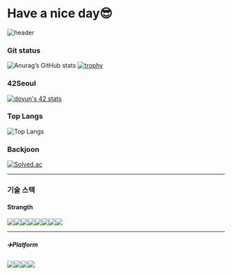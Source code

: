 # Have a nice day😎	
![header](https://capsule-render.vercel.app/api?type=Waving&color=auto&height=200&section=header&text=ThisisYunDognHwan!&fontSize=90&animation=fadeIn)

### Git status
![Anurag’s GitHub stats](https://github-readme-stats.vercel.app/api?username=YunDongHwan&show_icons=true&theme=maroongold)
[![trophy](https://github-profile-trophy.vercel.app/?username=YunDongHwan&theme=onedark)](https://github.com/ryo-ma/github-profile-trophy)

### 42Seoul
[![doyun's 42 stats](https://badge.mediaplus.ma/colorfulwaves/doyun)](https://github.com/oakoudad/badge42)

### Top Langs
![Top Langs](https://github-readme-stats.vercel.app/api/top-langs/?username=YunDongHwan&layout=compact)

### Backjoon
[![Solved.ac](http://mazassumnida.wtf/api/generate_badge?boj=qorwnsehdghks)](https://solved.ac/profile/****)

---
### 기술 스택
#### Strangth
<img src="https://img.shields.io/badge/C-A8B9CC?&style=for-the-badge&logo=C&logoColor=white"><img src="https://img.shields.io/badge/C++-00599C?&style=for-the-badge&logo=C++&logoColor=white"><img src="https://img.shields.io/badge/javascript-F7DF1E?style=for-the-badge&logo=javascript&logoColor=black"><img src="https://img.shields.io/badge/react-61DAFB?style=for-the-badge&logo=react&logoColor=black"><img src="https://img.shields.io/badge/node.js-339933?style=for-the-badge&logo=Node.js&logoColor=white"><img src="https://img.shields.io/badge/PostgreSQL-316192?style=for-the-badge&logo=postgresql&logoColor=white"><img src="https://img.shields.io/badge/Apollo%20GraphQL-311C87?&style=for-the-badge&logo=Apollo%20GraphQL&logoColor=white"><img
src="https://img.shields.io/badge/TypeScript-3178C6.svg?style=for-the-badge&logo=TypeScript&logoColor=white">




---
##### ✈️Platform
<img src="https://img.shields.io/badge/seoul-000000?style=for-the-badge&logo=42&logoColor=white"><img src="https://img.shields.io/badge/slack-4A154B?style=for-the-badge&logo=slack&logoColor=white"><img src="https://img.shields.io/badge/github-181717?style=for-the-badge&logo=github&logoColor=white"><img src="https://img.shields.io/badge/git-F05032?style=for-the-badge&logo=git&logoColor=white">




 
<!--dark, radical, merko, gruvbox, tokyonight, onedark, cobalt, synthwave, highcontrast, dracula
**YunDongHwan/YunDongHwan** is a ✨ _special_ ✨ repository because its `README.md` (this file) appears on your GitHub profile.

Here are some ideas to get you started:


- 🔭 I’m currently working on ...
- 🌱 I’m currently learning ...
- 👯 I’m looking to collaborate on ...
- 🤔 I’m looking for help with ...
- 💬 Ask me about ...
- 📫 How to reach me: ...
- 😄 Pronouns: ...
- ⚡ Fun fact: ...

refer link : https://github.com/oakoudad/badge42#colorful-waves-
-->
